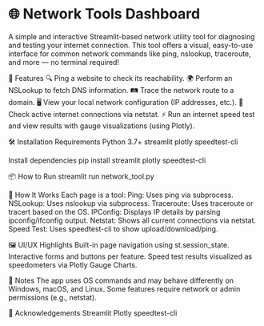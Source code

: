# 🌐 Network Tools Dashboard
A simple and interactive Streamlit-based network utility tool for diagnosing and testing your internet connection. This tool offers a visual, easy-to-use interface for common network commands like ping, nslookup, traceroute, and more — no terminal required!

🚀 Features
🔍 Ping a website to check its reachability.
🌍 Perform an NSLookup to fetch DNS information.
🛤 Trace the network route to a domain.
🖥 View your local network configuration (IP addresses, etc.).
📡 Check active internet connections via netstat.
⚡ Run an internet speed test and view results with gauge visualizations (using Plotly).

🛠 Installation
Requirements
Python 3.7+
streamlit
plotly
speedtest-cli

Install dependencies
pip install streamlit plotly speedtest-cli

📦 How to Run
streamlit run network_tool.py

🧠 How It Works
Each page is a tool:
Ping: Uses ping via subprocess.
NSLookup: Uses nslookup via subprocess.
Traceroute: Uses traceroute or tracert based on the OS.
IPConfig: Displays IP details by parsing ipconfig/ifconfig output.
Netstat: Shows all current connections via netstat.
Speed Test: Uses speedtest-cli to show upload/download/ping.

🖼 UI/UX Highlights
Built-in page navigation using st.session_state.
Interactive forms and buttons per feature.
Speed test results visualized as speedometers via Plotly Gauge Charts.

📌 Notes
The app uses OS commands and may behave differently on Windows, macOS, and Linux.
Some features require network or admin permissions (e.g., netstat).

🙌 Acknowledgements
Streamlit
Plotly
speedtest-cli
